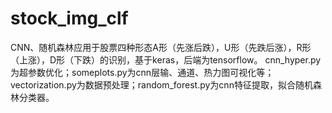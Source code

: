 # stock_img_clf
CNN、随机森林应用于股票四种形态A形（先涨后跌），U形（先跌后涨），R形（上涨），D形（下跌）的识别，基于keras，后端为tensorflow。
cnn_hyper.py 为超参数优化；someplots.py为cnn层输、通道、热力图可视化等；vectorization.py为数据预处理；random_forest.py为cnn特征提取，拟合随机森林分类器。

